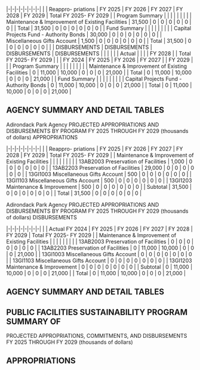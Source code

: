 |-|-|-|-|-|-|-|-|
| | Reappro-  priations | FY 2025 | FY 2026 | FY 2027 | FY 2028 | FY 2029 | Total FY 2025- FY 2029 |
| Program Summary | | | | | | | |
| Maintenance & Improvement of Existing Facilities | 31,500 | 0 | 0 | 0 | 0 | 0 | 0 |
| Total | 31,500 | 0 | 0 | 0 | 0 | 0 | 0 |
| Fund Summary | | | | | | | |
| Capital Projects Fund - Authority Bonds | 30,000 | 0 | 0 | 0 | 0 | 0 | 0 |
| Miscellaneous Gifts Account | 1,500 | 0 | 0 | 0 | 0 | 0 | 0 |
| Total | 31,500 | 0 | 0 | 0 | 0 | 0 | 0 |
| | DISBURSEMENTS | DISBURSEMENTS | DISBURSEMENTS | DISBURSEMENTS | | | |
| | Actual | | | | FY 2028 | | Total FY 2025- FY 2029 |
| | FY 2024 | FY 2025 | FY 2026 | FY 2027 | | FY 2029 | |
| Program Summary | | | | | | | |
| Maintenance & Improvement of Existing Facilities | 0 | 11,000 | 10,000 | 0 | 0 | 0 | 21,000 |
| Total | 0 | 11,000 | 10,000 | 0 | 0 | 0 | 21,000 |
| Fund Summary | | | | | | | |
| Capital Projects Fund - Authority Bonds | 0 | 11,000 | 10,000 | 0 | 0 | 0 | 21,000 |
| Total | 0 | 11,000 | 10,000 | 0 | 0 | 0 | 21,000 |

## **AGENCY SUMMARY AND DETAIL TABLES**

Adirondack Park Agency PROJECTED APPROPRIATIONS AND DISBURSEMENTS BY PROGRAM FY 2025 THROUGH FY 2029 (thousands of dollars) APPROPRIATIONS

|-|-|-|-|-|-|-|-|
| | Reappro-  priations | FY 2025 | FY 2026 | FY 2027 | FY 2028 | FY 2029 | Total FY 2025- FY 2029 |
| Maintenance & Improvement of Existing Facilities | | | | | | | |
| 13AB2003 Preservation of Facilities | 1,000 | 0 | 0 | 0 | 0 | 0 | 0 |
| 13AB2203 Preservation of Facilities | 29,000 | 0 | 0 | 0 | 0 | 0 | 0 |
| 13GI1003 Miscellaneous Gifts Account | 500 | 0 | 0 | 0 | 0 | 0 | 0 |
| 13GI1103 Miscellaneous Gifts Account | 500 | 0 | 0 | 0 | 0 | 0 | 0 |
| 13GI1203 Maintenance & Improvement | 500 | 0 | 0 | 0 | 0 | 0 | 0 |
| Subtotal | 31,500 | 0 | 0 | 0 | 0 | 0 | 0 |
| Total | 31,500 | 0 | 0 | 0 | 0 | 0 | 0 |

Adirondack Park Agency PROJECTED APPROPRIATIONS AND DISBURSEMENTS BY PROGRAM FY 2025 THROUGH FY 2029 (thousands of dollars) DISBURSEMENTS

|-|-|-|-|-|-|-|-|
| | Actual FY 2024 | FY 2025 | FY 2026 | FY 2027 | FY 2028 | FY 2029 | Total FY 2025- FY 2029 |
| Maintenance & Improvement of Existing Facilities | | | | | | | |
| 13AB2003 Preservation of Facilities | 0 | 0 | 0 | 0 | 0 | 0 | 0 |
| 13AB2203 Preservation of Facilities | 0 | 11,000 | 10,000 | 0 | 0 | 0 | 21,000 |
| 13GI1003 Miscellaneous Gifts Account | 0 | 0 | 0 | 0 | 0 | 0 | 0 |
| 13GI1103 Miscellaneous Gifts Account | 0 | 0 | 0 | 0 | 0 | 0 | 0 |
| 13GI1203 Maintenance & Improvement | 0 | 0 | 0 | 0 | 0 | 0 | 0 |
| Subtotal | 0 | 11,000 | 10,000 | 0 | 0 | 0 | 21,000 |
| Total | 0 | 11,000 | 10,000 | 0 | 0 | 0 | 21,000 |

## **AGENCY SUMMARY AND DETAIL TABLES**

## **PUBLIC FACILITIES SUSTAINABILITY PROGRAM SUMMARY OF**

PROJECTED APPROPRIATIONS, COMMITMENTS, AND DISBURSEMENTS FY 2025 THROUGH FY 2029 (thousands of dollars)

## **APPROPRIATIONS**